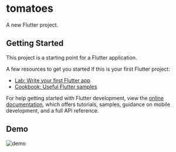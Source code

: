 # tomatoes

A new Flutter project.

## Getting Started

This project is a starting point for a Flutter application.

A few resources to get you started if this is your first Flutter project:

- [Lab: Write your first Flutter app](https://docs.flutter.dev/get-started/codelab)
- [Cookbook: Useful Flutter samples](https://docs.flutter.dev/cookbook)

For help getting started with Flutter development, view the
[online documentation](https://docs.flutter.dev/), which offers tutorials,
samples, guidance on mobile development, and a full API reference.

## Demo 

![demo](https://github.com/lnttran/Tomatoes/assets/106687431/475c2313-d6d2-416e-b3de-7dfb7f7b7027)
